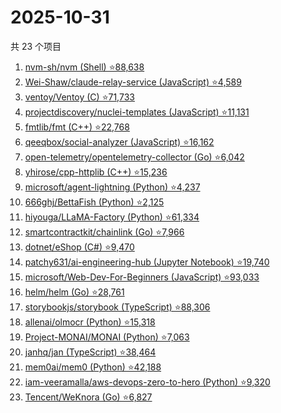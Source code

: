 # 2025-10-31

共 23 个项目

<!-- BEGIN GITHUB -->
<!-- 最后更新时间 2025-10-31 22:09:57 +0800 -->
1. [nvm-sh/nvm (Shell) ⭐88,638](https://github.com/nvm-sh/nvm)
1. [Wei-Shaw/claude-relay-service (JavaScript) ⭐4,589](https://github.com/Wei-Shaw/claude-relay-service)
1. [ventoy/Ventoy (C) ⭐71,733](https://github.com/ventoy/Ventoy)
1. [projectdiscovery/nuclei-templates (JavaScript) ⭐11,131](https://github.com/projectdiscovery/nuclei-templates)
1. [fmtlib/fmt (C++) ⭐22,768](https://github.com/fmtlib/fmt)
1. [qeeqbox/social-analyzer (JavaScript) ⭐16,162](https://github.com/qeeqbox/social-analyzer)
1. [open-telemetry/opentelemetry-collector (Go) ⭐6,042](https://github.com/open-telemetry/opentelemetry-collector)
1. [yhirose/cpp-httplib (C++) ⭐15,236](https://github.com/yhirose/cpp-httplib)
1. [microsoft/agent-lightning (Python) ⭐4,237](https://github.com/microsoft/agent-lightning)
1. [666ghj/BettaFish (Python) ⭐2,125](https://github.com/666ghj/BettaFish)
1. [hiyouga/LLaMA-Factory (Python) ⭐61,334](https://github.com/hiyouga/LLaMA-Factory)
1. [smartcontractkit/chainlink (Go) ⭐7,966](https://github.com/smartcontractkit/chainlink)
1. [dotnet/eShop (C#) ⭐9,470](https://github.com/dotnet/eShop)
1. [patchy631/ai-engineering-hub (Jupyter Notebook) ⭐19,740](https://github.com/patchy631/ai-engineering-hub)
1. [microsoft/Web-Dev-For-Beginners (JavaScript) ⭐93,033](https://github.com/microsoft/Web-Dev-For-Beginners)
1. [helm/helm (Go) ⭐28,761](https://github.com/helm/helm)
1. [storybookjs/storybook (TypeScript) ⭐88,306](https://github.com/storybookjs/storybook)
1. [allenai/olmocr (Python) ⭐15,318](https://github.com/allenai/olmocr)
1. [Project-MONAI/MONAI (Python) ⭐7,063](https://github.com/Project-MONAI/MONAI)
1. [janhq/jan (TypeScript) ⭐38,464](https://github.com/janhq/jan)
1. [mem0ai/mem0 (Python) ⭐42,188](https://github.com/mem0ai/mem0)
1. [iam-veeramalla/aws-devops-zero-to-hero (Python) ⭐9,320](https://github.com/iam-veeramalla/aws-devops-zero-to-hero)
1. [Tencent/WeKnora (Go) ⭐6,827](https://github.com/Tencent/WeKnora)
<!-- END GITHUB -->